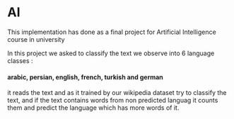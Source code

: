 # AI
This implementation  has done as a final project for Artificial Intelligence course in university 

In this project we asked to classify the text we observe into 6 language classes : 
#### arabic, persian, english, french, turkish and german

it reads the text and as it trained by our wikipedia dataset try to classify the text, and if the text contains words from non predicted languag it counts them and predict the language which has more words of it.

